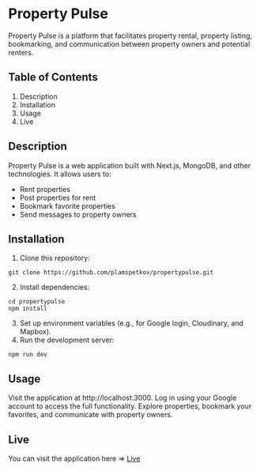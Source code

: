 # Property Pulse
Property Pulse is a platform that facilitates property rental, property listing, bookmarking, and communication between property owners and potential renters.

## Table of Contents
1. Description
2. Installation
3. Usage
4. Live

## Description
Property Pulse is a web application built with Next.js, MongoDB, and other technologies. It allows users to:

- Rent properties
- Post properties for rent
- Bookmark favorite properties
- Send messages to property owners

## Installation
1. Clone this repository:

```
git clone https://github.com/plamspetkov/propertypulse.git
```
2. Install dependencies:

```
cd propertypulse
npm install
```
3. Set up environment variables (e.g., for Google login, Cloudinary, and Mapbox).
4. Run the development server:

```
npm run dev
```

## Usage
Visit the application at http://localhost:3000.
Log in using your Google account to access the full functionality.
Explore properties, bookmark your favorites, and communicate with property owners.

## Live
You can visit the application here => [Live](https://propertypulse-five.vercel.app/)
